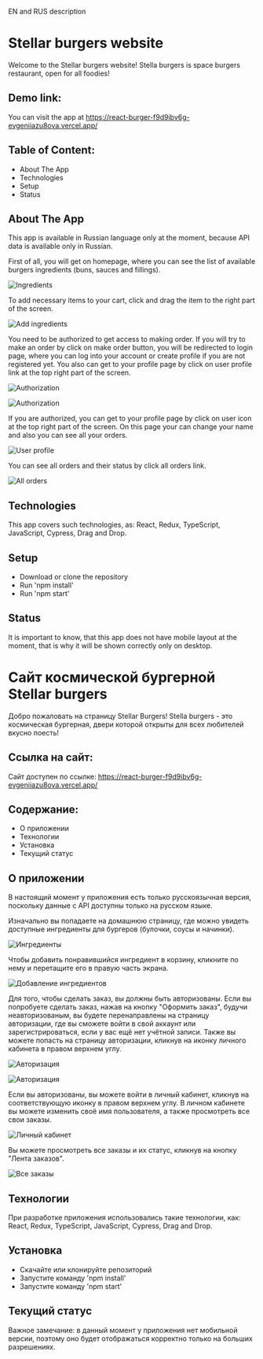 EN and RUS description

# Stellar burgers website  

Welcome to the Stellar burgers website! Stella burgers is space burgers restaurant, open for all foodies!

## Demo link:  

You can visit the app at https://react-burger-f9d9ibv6g-evgeniiazu8ova.vercel.app/  

## Table of Content:  

* About The App   
* Technologies  
* Setup  
* Status  

## About The App  

This app is available in Russian language only at the moment, because API data is available only in Russian.  

First of all, you will get on homepage, where you can see the list of available burgers ingredients (buns, sauces and fillings).  

![Ingredients](./screenshots/ingredients.PNG "Ingredients")  

To add necessary items to your cart, click and drag the item to the right part of the screen. 

![Add ingredients](./screenshots/add-ingredients.png "Drag necessary items to the right field")  

You need to be authorized to get access to making order. If you will try to make an order by click on make order button, you will be redirected to login page, where you can log into your account or create profile if you are not registered yet. You also can get to your profile page by click on user profile link at the top right part of the screen.  

![Authorization](./screenshots/authorization.jpg "You need to be authorized to make an order")  


![Authorization](./screenshots/login-page.jpg "You can register or change your password")  

If you are authorized, you can get to your profile page by click on user icon at the top right part of the screen. On this page your can change your name and also you can see all your orders.  

![User profile](./screenshots/user-profile.JPG "User profile page")  

You can see all orders and their status by click all orders link.  

![All orders](./screenshots/all-orders.jpg "All orders")  

## Technologies  

This app covers such technologies, as: React, Redux, TypeScript, JavaScript, Cypress, Drag and Drop.  

## Setup  

* Download or clone the repository  
* Run 'npm install'  
* Run 'npm start'  

## Status  

It is important to know, that this app does not have mobile layout at the moment, that is why it will be shown correctly only on desktop. 


# Сайт космической бургерной Stellar burgers  

Добро пожаловать на страницу Stellar Burgers! Stella burgers - это космическая бургерная, двери которой открыты для всех любителей вкусно поесть!

## Ссылка на сайт:  

Сайт доступен по ссылке: https://react-burger-f9d9ibv6g-evgeniiazu8ova.vercel.app/  

## Содержание:  

* О приложении  
* Технологии 
* Установка  
* Текущий статус  

## О приложении  

В настоящий момент у приложения есть только русскоязычная версия, поскольку данные с API доступны только на русском языке.  

Изначально вы попадаете на домашнюю страницу, где можно увидеть доступные ингредиенты для бургеров (булочки, соусы и начинки).  

![Ингредиенты](./screenshots/ingredients.PNG "Ингредиенты")  

Чтобы добавить понравившийся ингредиент в корзину, кликните по нему и перетащите его в правую часть экрана.

![Добавление ингредиентов](./screenshots/add-ingredients.png "Перетащите ингредиенты в правую часть экрана")  

Для того, чтобы сделать заказ, вы должны быть авторизованы. Если вы попробуете сделать заказ, нажав на кнопку "Оформить заказ", будучи неавторизованым, вы будете перенаправлены на страницу авторизации, где вы сможете войти в свой аккаунт или зарегистрироваться, если у вас ещё нет учётной записи. Также вы можете попасть на страницу авторизации, кликнув на иконку личного кабинета в правом верхнем углу.  

![Авторизация](./screenshots/authorization.jpg "Необходимо войти в личный кабинет перед тем как сделать заказ")  

![Авторизация](./screenshots/login-page2.JPG "Вы можете зарегистрироваться или обновить пароль")  

Если вы авторизованы, вы можете войти в личный кабинет, кликнув на соответствующую иконку в правом верхнем углу. В личном кабинете вы можете изменить своё имя пользователя, а также просмотреть все свои заказы.

![Личный кабинет](./screenshots/user-profile2.jpg "Личный кабинет")  

Вы можете просмотреть все заказы и их статус, кликнув на кнопку "Лента заказов".

![Все заказы](./screenshots/all-orders.jpg "Все заказы")  

## Технологии  

При разработке приложения использовались такие технологии, как: React, Redux, TypeScript, JavaScript, Cypress, Drag and Drop.  

## Установка  

* Скачайте или клонируйте репозиторий  
* Запустите команду 'npm install'  
* Запустите команду 'npm start'  

## Текущий статус  

Важное замечание: в данный момент у приложения нет мобильной версии, поэтому оно будет отображаться корректно только на больших разрешениях. 
